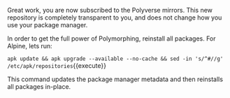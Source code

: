 Great work, you are now subscribed to the Polyverse mirrors. This new repository is completely transparent to you, and does not change how you use your package manager.

In order to get the full power of Polymorphing, reinstall all packages. For Alpine, lets run:

`apk update && apk upgrade --available --no-cache && sed -in 's/^#//g' /etc/apk/repositories`{{execute}}

This command updates the package manager metadata and then reinstalls all packages in-place.
